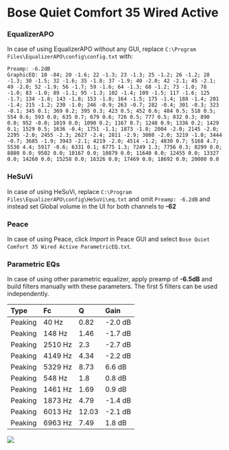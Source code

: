 # Bose Quiet Comfort 35 Wired Active

### EqualizerAPO
In case of using EqualizerAPO without any GUI, replace `C:\Program Files\EqualizerAPO\config\config.txt`
with:
```
Preamp: -6.2dB
GraphicEQ: 10 -84; 20 -1.6; 22 -1.3; 23 -1.3; 25 -1.2; 26 -1.2; 28 -1.3; 30 -1.5; 32 -1.6; 35 -1.8; 37 -1.9; 40 -2.0; 42 -2.1; 45 -2.1; 49 -2.0; 52 -1.9; 56 -1.7; 59 -1.6; 64 -1.3; 68 -1.2; 73 -1.0; 78 -1.0; 83 -1.0; 89 -1.1; 95 -1.3; 102 -1.4; 109 -1.5; 117 -1.6; 125 -1.7; 134 -1.8; 143 -1.8; 153 -1.8; 164 -1.5; 175 -1.4; 188 -1.4; 201 -1.4; 215 -1.2; 230 -1.0; 246 -0.9; 263 -0.7; 282 -0.4; 301 -0.3; 323 -0.1; 345 0.1; 369 0.2; 395 0.3; 423 0.5; 452 0.6; 484 0.5; 518 0.5; 554 0.6; 593 0.8; 635 0.7; 679 0.6; 726 0.5; 777 0.5; 832 0.3; 890 0.0; 952 -0.0; 1019 0.0; 1090 0.2; 1167 0.7; 1248 0.9; 1336 0.2; 1429 0.1; 1529 0.5; 1636 -0.4; 1751 -1.1; 1873 -1.8; 2004 -2.0; 2145 -2.0; 2295 -2.0; 2455 -2.3; 2627 -2.4; 2811 -2.9; 3008 -2.0; 3219 -1.0; 3444 -0.7; 3685 -1.9; 3943 -2.1; 4219 -2.0; 4514 -1.2; 4830 0.7; 5168 4.7; 5530 4.4; 5917 -0.6; 6331 0.1; 6775 1.3; 7249 1.3; 7756 0.3; 8299 0.0; 8880 0.0; 9502 0.0; 10167 0.0; 10879 0.0; 11640 0.0; 12455 0.0; 13327 0.0; 14260 0.0; 15258 0.0; 16326 0.0; 17469 0.0; 18692 0.0; 20000 0.0
```

### HeSuVi
In case of using HeSuVi, replace `C:\Program Files\EqualizerAPO\config\HeSuVi\eq.txt` and omit `Preamp:
-6.2dB` and instead set Global volume in the UI for both channels to **-62**

### Peace
In case of using Peace, click *Import* in Peace GUI and select `Bose Quiet Comfort 35 Wired Active ParametricEQ.txt`.

### Parametric EQs
In case of using other parametric equalizer, apply preamp of **-6.5dB** and build filters manually with
these parameters. The first 5 filters can be used independently.

| Type    | Fc      |     Q | Gain    |
|:--------|:--------|:------|:--------|
| Peaking | 40 Hz   |  0.82 | -2.0 dB |
| Peaking | 148 Hz  |  1.46 | -1.7 dB |
| Peaking | 2510 Hz |  2.3  | -2.7 dB |
| Peaking | 4149 Hz |  4.34 | -2.2 dB |
| Peaking | 5329 Hz |  8.73 | 6.6 dB  |
| Peaking | 548 Hz  |  1.8  | 0.8 dB  |
| Peaking | 1461 Hz |  1.69 | 0.9 dB  |
| Peaking | 1873 Hz |  4.79 | -1.4 dB |
| Peaking | 6013 Hz | 12.03 | -2.1 dB |
| Peaking | 6963 Hz |  7.49 | 1.8 dB  |

![](https://raw.githubusercontent.com/jaakkopasanen/AutoEq/master/results/innerfidelity/sbaf-serious/Bose%20Quiet%20Comfort%2035%20Wired%20Active/Bose%20Quiet%20Comfort%2035%20Wired%20Active.png)